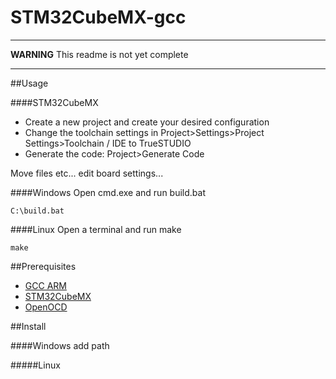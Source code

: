 STM32CubeMX-gcc
===============
---
**WARNING** This readme is not yet complete

---
##Usage

####STM32CubeMX
- Create a new project and create your desired configuration
- Change the toolchain settings in Project>Settings>Project Settings>Toolchain / IDE to TrueSTUDIO
- Generate the code: Project>Generate Code

Move files etc...
edit board settings...

####Windows
Open cmd.exe and run build.bat
```
C:\build.bat
```
####Linux
Open a terminal and run make
```
make
```

##Prerequisites

 - <a href="https://launchpad.net/gcc-arm-embedded/+download">GCC ARM</a>
 - <a href="http://www.st.com/web/catalog/tools/FM147/CL1794/SC961/SS1743/PF259242?icmp=stm32cubemx_pron_pr-stm32cubef2_apr2014&sc=stm32cube-pr2">STM32CubeMX</a>
 - <a href="http://openocd.sourceforge.net/getting-openocd/">OpenOCD</a>

##Install

####Windows
add path

#####Linux
